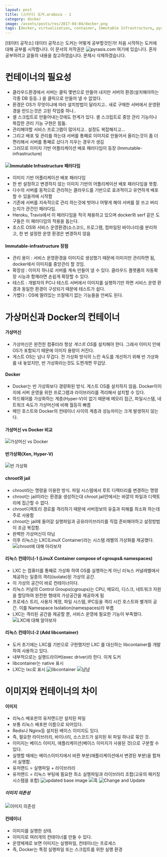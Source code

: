 ```yaml
---
layout: post
title: (스터디) 도커.araboza - 1
category: docker
image: /assets/posts/res/2017-04-04/docker.png
tags: [docker, virtualization, container, Immutable Infrastructure, pyrasis]
---
```

[데이터 공작소] 데이터 공작소는 도커는 어떻게 공부할것인가! 처음 시작하는 도커에 대해 공부를 시작합니다. 이 문서의 저작권은 ![pyrasis.com](http://pyrasis.com/private/2014/11/30/publish-docker-for-the-really-impatient-book) 여기에 있습니다. 혼자 공부하려고 글들의 내용을 참고하였습니다. 문제시 삭제하겠습니다. 

# 컨테이너의 필요성

 - 클라우드환경에서 서버는 클릭 몇번으로 만들어 내지만 서버의 환경(설치해야하는 각종 DB 등등..) 을 클릭으로 만들어 낼 수 없었다.
 - 환경은 OS가 무엇이냐에 따라 설치방법이 달라지고.. 새로 구매한 서버에서 운영환경을 만드는것은 고된 작업중 하나..
 - 셸 스크립트로 만들어내는것에도 한계가 있다. 셸 스크립트로 중앙 관리 기능이나 복잡한 관리 기능 구현은 힘듦.
 - 관리해야할 서비스 프로그램이 많아지고.. 설정도 복잡해지고... 
 - 그리고 배포 및 관리를 하는대 서버를 통째로 이미지로 만들어서 올리는것이 좀 더 편리해서 서버를 통째로 샀다가 지우는 경우가 생김
 - 그러므로 이미지 기반 어플리케이션 배포 패러다임이 등장 (Immutable-infrastructure)
 
#### ![Immutable Infrastructure 패러다임](http://blog.nacyot.com/articles/2014-04-06-immutable-infrastructure/)
 - 이미지 기반 어플리케이션 배포 패러다임
 - 한 번 설정하고 변경하지 않는 이미지 기반의 어플리케이션 배포 패러다임을 뜻함.
 - 다수의 서버를 동적으로 관리하는 클라우드를 기반으로 효과적이고 유연하게 배포할 수 있을까에 시작함
 - 기존에 서버를 지속적으로 관리 하는것에 벗어나 어떻게 해야 서버를 잘 쓰고 버리는지가 관건인 패러다임.
 - Heroku, Travis에서 이 페러다임을 적극 채용하고 있으며 docker와 serf 같은 도구들은 이 패러다임의 적용을 돕는다.
 - 호스트 OS와 서비스 운영환경(소스코드, 프로그램, 컴파일된 바이너리)를 분리하고, 한 번 설정한 운영 환경은 변경하지 않음

#### Immutable-infrastructure 장점
 - 관리 용이 : 서비스 운영환경을 이미지로 생성했기 때문에 이미지만 관리하면 됨, docker에서 이미지를 중앙관리 할 것임.
 - 확장성 : 이미지 하나로 서버를 계속 만들어 낼 수 있다. 클라우드 플랫폼의 자동확장 시능과 함께라면 손쉽게 확장할 수 있다.
 - 테스트 : 개발자의 PC나 테스트 서버에서 이미지를 실행하기만 하면 서비스 운영 환경과 동일한 환경이 구성되기 때문에 테스트가 쉽다.
 - 가볍다 : OS에 딸려있는 쓰잘때기 없는 기능들을 안써도 된다.

# 가상머신과 Docker의 컨테이너 

#### 가상머신
 - 가상머신은 완전한 컴퓨터라 항상 *게스트 OS*를 설치해야 한다. 그래서 이미지 안에 OS가 포함되기 때문에 이미지 용량이 커진다.
 - 게스트 OS는 넘나 무겁다. 전 가상화 방식의 느린 속도를 개선하기 위해 반 가상화를 내 놓았지만, 반 가상화라는것도 도찐개찐 무겁당.

#### Docker
 - Docker는 반 가상화보다 경량화된 방식. 게스트 OS를 설치하지 않음. Docker이미지에 서버 운영을 위한 프로그램과 라이브러리를 격리해서 설치할 수 있다.
 - 하드웨어를 가상화하는 계층(Hyper-V)이 없기 때문에 메모리 접근, 파일시스템, 네트워크 속도가 가상머신에 비해 월등히 빠름
 - 메인 호스트와 Docker의 컨테이너 사이의 계층과 성능차이는 크게 발생하지 않는다.

#### 가상머신 vs Docker 비교
![가상머신 vs Docker](http://patg.net/assets/container_vs_vm.jpg)

#### 반가상화(Xen, Hyper-V)
![반 가상화](http://cfile24.uf.tistory.com/image/2514094E52693DA31D9518)

#### chroot와 jail
 - chroot라는 명령을 이용한 방식. 파일 시스템에서 루트 디렉터리를 변경하는 명령
 - chroot는 jail이라는 환경을 생성하는대 chroot jail안에서는 바깥의 파일과 디렉토리에 접근할 수 없다.
 - chroot디렉토리 경로를 격리하기 때문에 서버정보의 유출과 피해를 최소화 하는데 주로 사용함
 - chroot는 jail에 들어갈 실행파일과 공유라이브러리를 직접 준비해야하고 설정방법이 조금 복잡함.
 - 완벽한 가상머신이 아님
 - 이후 리눅스는 LXC(LinuX Container)라는 시스템 레벨의 가상화를 제공했다.
![chroot에 대해 아라보쟈](https://debcairn.files.wordpress.com/2014/08/chrooted_fig1.gif)
 
#### 리눅스 컨테이너-1 (LinuX Container compose of cgroups& namespaces)
 - LXC 는 컴퓨터를 통째로 가상화 하여 OS를 실행하는게 아닌 리눅스 커널레벨에서 제공하는 일종의 격리(isolate)된 가상의 공간.
 - 이 가상의 공간이 바로 컨테이너이다.
 - 리눅스 커널의 Control Groups(cgroups)는 CPU, 메모리, 디스크, 네트워크 자원을 할당하여 완전한 형태의 가상공간을 제공하게 됨
 - 프로세스 트리, 사용자 계졍, 파일 시스템, IPC등을 격리 시킨 호스트와 별개의 공간. 이를 Namespace Isolation(namespaces)라 부름
 - LXC는 격리된 공간을 제공할 뿐, 서비스 운영에 필요한 기능이 부족했다.
![LXC에 대해 알아보자](https://image.slidesharecdn.com/lxcnextgenvirtualizationforcloud-introcloudexpo-140613044826-phpapp01/95/lxc-next-gen-virtualization-for-cloud-intro-cloudexpo-4-638.jpg?cb=1402634985)
 
#### 리눅스 컨테이너-2 (Add libcontainer)
 - 도커 초기에는 LXC를 기반으로 구현했지만 LXC 를 대신하는 libcontainer를 개발하여 사용하고 있다.
 - 내부적으로는 실행드라이버(exec driver)라 한다. 이게 도커
 - libcontainer는 native 표시
 - LXC는 lxc로 표시
![libcontainer](https://cdn-images-1.medium.com/max/1200/1*E8KZJNl21-f1Fb93zgwPWA.jpeg)
![냠냠 ](http://www.publickey1.jp/blog/14/docker09.jpg)

# 이미지와 컨테이너의 차이

#### 이미지 
 - 리눅스 배포판의 유저랜드만 설치된 파일
 - 보통 리눅스 배포판 이름으로 되어있다.
 - Redis나 Nginx등 설치된 베이스 이미지도 있다.
 - 즉, 필요한 라이브러리, 바이너리, 소스코드가 설치된 뒤 파일 하나로 묶인 것.
 - 이미지는 베이스 이미지, 애플리케이션(베이스 이미지가 사용된 것)으로 구분할 수 있다.
 - 실행할 때에는 베이스이미지에서 바뀐 부분(애플리케이션에서 변경된 부분)을 합쳐서 실행함.
 - 유저랜드 = 실행파일 + 라이브러리 
 - 유저랜드 = 리눅스 부팅에 필요한 최소 실행파일과 라이브러리 조합(고유의 패키징 시스템을 포함)
![updated base image ](https://image.slidesharecdn.com/webinarrealworlddocker2014-12-09v31-141209161210-conversion-gate01/95/realworld-docker-10-things-weve-learned-28-638.jpg?cb=1461786358)
![흑](http://pyrasis.com/assets/images/DockerForTheReallyImpatientChapter01/10.png)
![Change and Update](https://i.stack.imgur.com/IsRzv.png)
##### 이미지 의존성
![이미지 의존성](http://blog.kollus.com/wp-content/uploads/2015/10/docker_images.gif)

#### 컨테이너
 - 이미지를 실행한 상태.
 - 이미지로 여러개의 컨테이너를 만들 수 있다.
 - 운영체제로 보면 이미지는 실행파일, 컨테이너는 프로세스
 - 즉, Docker는 특정 실행파일 또는 스크립트를 위한 실행 환경

